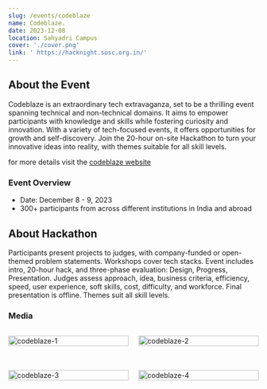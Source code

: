 ```yaml
---
slug: /events/codeblaze
name: Codeblaze.
date: 2023-12-08
location: Sahyadri Campus
cover: './cover.png'
link: ' https://hacknight.sosc.org.in/'
---
```


## About the Event

Codeblaze is an extraordinary tech extravaganza, set to be a thrilling event spanning technical and non-technical domains. It aims to empower participants with knowledge and skills while fostering curiosity and innovation. With a variety of tech-focused events, it offers opportunities for growth and self-discovery. Join the 20-hour on-site Hackathon to turn your innovative ideas into reality, with themes suitable for all skill levels.

for more details visit the [codeblaze website](https://codeblaze.sosc.org.in/)

### Event Overview

- Date: December 8 - 9, 2023
- 300+ participants from across different institutions in India and abroad

## About Hackathon

Participants present projects to judges, with company-funded or open-themed problem statements. Workshops cover tech stacks. Event includes intro, 20-hour hack, and three-phase evaluation: Design, Progress, Presentation. Judges assess approach, idea, business criteria, efficiency, speed, user experience, soft skills, cost, difficulty, and workforce. Final presentation is offline. Themes suit all skill levels.

### Media

<div style="display: grid; grid-template-columns: repeat(2, 1fr); gap: 20px;">
    <p> 
        <img src="./1.JPG" alt="codeblaze-1" style="width: 100%">
    </p>
    <p>
        <img src="./2.JPG" alt="codeblaze-2" style="width: 100%;">
    </p>
    <p> 
        <img src="./3.JPG" alt="codeblaze-3" style="width: 100%">
    </p>
    <p>
        <img src="./4.JPG" alt="codeblaze-4" style="width: 100%;">
    </p>
</div>
